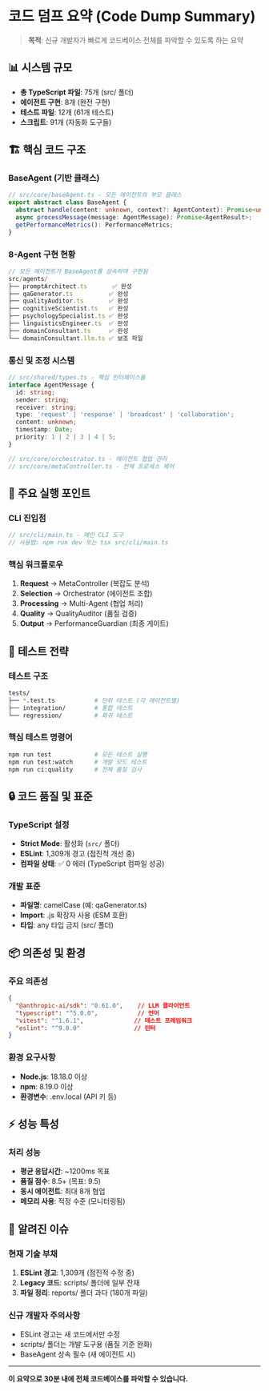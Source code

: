 # 코드 덤프 요약 (Code Dump Summary)

> **목적**: 신규 개발자가 빠르게 코드베이스 전체를 파악할 수 있도록 하는 요약

## 📊 시스템 규모

- **총 TypeScript 파일**: 75개 (src/ 폴더)
- **에이전트 구현**: 8개 (완전 구현)
- **테스트 파일**: 12개 (61개 테스트)
- **스크립트**: 91개 (자동화 도구들)

## 🏗️ 핵심 코드 구조

### BaseAgent (기반 클래스)
```typescript
// src/core/baseAgent.ts - 모든 에이전트의 부모 클래스
export abstract class BaseAgent {
  abstract handle(content: unknown, context?: AgentContext): Promise<unknown>;
  async processMessage(message: AgentMessage): Promise<AgentResult>;
  getPerformanceMetrics(): PerformanceMetrics;
}
```

### 8-Agent 구현 현황
```typescript
// 모든 에이전트가 BaseAgent를 상속하여 구현됨
src/agents/
├── promptArchitect.ts       ✅ 완성
├── qaGenerator.ts          ✅ 완성
├── qualityAuditor.ts       ✅ 완성
├── cognitiveScientist.ts   ✅ 완성
├── psychologySpecialist.ts ✅ 완성
├── linguisticsEngineer.ts  ✅ 완성
├── domainConsultant.ts     ✅ 완성
└── domainConsultant.llm.ts ✅ 보조 파일
```

### 통신 및 조정 시스템
```typescript
// src/shared/types.ts - 핵심 인터페이스들
interface AgentMessage {
  id: string;
  sender: string;
  receiver: string;
  type: 'request' | 'response' | 'broadcast' | 'collaboration';
  content: unknown;
  timestamp: Date;
  priority: 1 | 2 | 3 | 4 | 5;
}

// src/core/orchestrator.ts - 에이전트 협업 관리
// src/core/metaController.ts - 전체 프로세스 제어
```

## 🚀 주요 실행 포인트

### CLI 진입점
```typescript
// src/cli/main.ts - 메인 CLI 도구
// 사용법: npm run dev 또는 tsx src/cli/main.ts
```

### 핵심 워크플로우
1. **Request** → MetaController (복잡도 분석)
2. **Selection** → Orchestrator (에이전트 조합)
3. **Processing** → Multi-Agent (협업 처리)
4. **Quality** → QualityAuditor (품질 검증)
5. **Output** → PerformanceGuardian (최종 게이트)

## 🧪 테스트 전략

### 테스트 구조
```bash
tests/
├── *.test.ts           # 단위 테스트 (각 에이전트별)
├── integration/        # 통합 테스트
└── regression/         # 회귀 테스트
```

### 핵심 테스트 명령어
```bash
npm run test            # 모든 테스트 실행
npm run test:watch      # 개발 모드 테스트
npm run ci:quality      # 전체 품질 검사
```

## 🔒 코드 품질 및 표준

### TypeScript 설정
- **Strict Mode**: 활성화 (`src/` 폴더)
- **ESLint**: 1,309개 경고 (점진적 개선 중)
- **컴파일 상태**: ✅ 0 에러 (TypeScript 컴파일 성공)

### 개발 표준
- **파일명**: camelCase (예: qaGenerator.ts)
- **Import**: .js 확장자 사용 (ESM 호환)
- **타입**: any 타입 금지 (src/ 폴더)

## 📦 의존성 및 환경

### 주요 의존성
```json
{
  "@anthropic-ai/sdk": "0.61.0",    // LLM 클라이언트
  "typescript": "^5.0.0",           // 언어
  "vitest": "^1.6.1",              // 테스트 프레임워크
  "eslint": "^9.0.0"               // 린터
}
```

### 환경 요구사항
- **Node.js**: 18.18.0 이상
- **npm**: 8.19.0 이상
- **환경변수**: .env.local (API 키 등)

## ⚡ 성능 특성

### 처리 성능
- **평균 응답시간**: ~1200ms 목표
- **품질 점수**: 8.5+ (목표: 9.5)
- **동시 에이전트**: 최대 8개 협업
- **메모리 사용**: 적정 수준 (모니터링됨)

## 🚨 알려진 이슈

### 현재 기술 부채
1. **ESLint 경고**: 1,309개 (점진적 수정 중)
2. **Legacy 코드**: scripts/ 폴더에 일부 잔재
3. **파일 정리**: reports/ 폴더 과다 (180개 파일)

### 신규 개발자 주의사항
- ESLint 경고는 새 코드에서만 수정
- scripts/ 폴더는 개발 도구용 (품질 기준 완화)
- BaseAgent 상속 필수 (새 에이전트 시)

---

**이 요약으로 30분 내에 전체 코드베이스를 파악할 수 있습니다.**